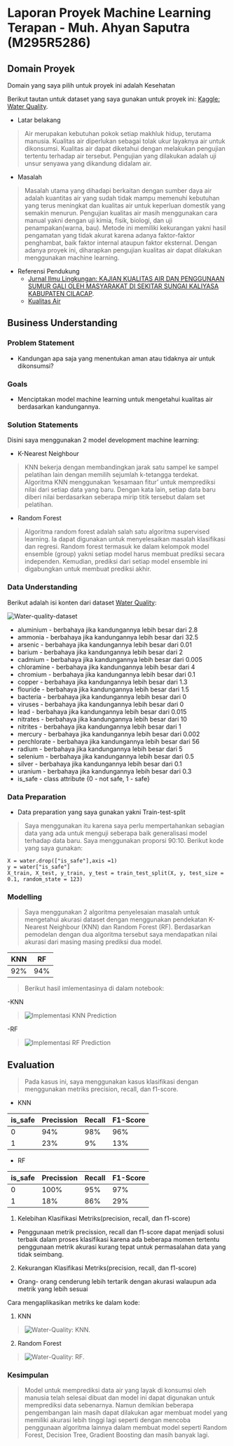 # Laporan Proyek Machine Learning Terapan - Muh. Ahyan Saputra (M295R5286)

## Domain Proyek
Domain yang saya pilih untuk proyek ini adalah Kesehatan

Berikut tautan untuk dataset yang saya gunakan untuk proyek ini: 
[Kaggle: Water Quality](https://www.kaggle.com/mssmartypants/water-quality).

- Latar belakang
> Air merupakan kebutuhan pokok setiap makhluk hidup, terutama manusia. Kualitas air diperlukan sebagai tolak ukur layaknya air untuk dikonsumsi. Kualitas air dapat diketahui dengan melakukan pengujian tertentu terhadap air tersebut. Pengujian yang dilakukan adalah uji unsur senyawa yang dikandung didalam air.

- Masalah
> Masalah utama yang dihadapi berkaitan dengan sumber daya air adalah kuantitas air yang sudah tidak mampu memenuhi kebutuhan yang terus meningkat dan kualitas air untuk keperluan domestik yang semakin menurun. Pengujian kualitas air masih menggunakan cara manual yakni dengan uji kimia, fisik, biologi, dan uji penampakan(warna, bau). Metode ini memiliki kekurangan yakni hasil pengamatan yang tidak akurat karena adanya faktor-faktor penghambat, baik faktor internal ataupun faktor eksternal.
   Dengan adanya proyek ini, diharapkan pengujian kualitas air dapat dilakukan menggunakan machine learning.

- Referensi Pendukung
  * [Jurnal Ilmu Lingkungan: KAJIAN KUALITAS AIR DAN PENGGUNAAN SUMUR GALI OLEH MASYARAKAT DI SEKITAR SUNGAI KALIYASA KABUPATEN CILACAP](http://repository.unpkediri.ac.id/1853/).
  * [Kualitas Air](http://repository.umy.ac.id/bitstream/handle/123456789/4624/7.%20BAB%20III%20Landasan%20Teori.pdf?sequence=7&isAllowed=y)


## Business Understanding
### Problem Statement
- Kandungan apa saja yang menentukan aman atau tidaknya air untuk dikonsumsi?

### Goals
- Menciptakan model machine learning untuk mengetahui kualitas air berdasarkan kandungannya.

### Solution Statements
Disini saya menggunakan 2 model development machine learning:
- K-Nearest Neighbour
> KNN bekerja dengan membandingkan jarak satu sampel ke sampel pelatihan lain dengan memilih sejumlah k-tetangga terdekat. Algoritma KNN menggunakan ‘kesamaan fitur’ untuk memprediksi nilai dari setiap data yang baru. Dengan kata lain, setiap data baru diberi nilai berdasarkan seberapa mirip titik tersebut dalam set pelatihan.

- Random Forest
> Algoritma random forest adalah salah satu algoritma supervised learning. Ia dapat digunakan untuk menyelesaikan masalah klasifikasi dan regresi. Random forest termasuk ke dalam kelompok model ensemble (group) yakni setiap model harus membuat prediksi secara independen. Kemudian, prediksi dari setiap model ensemble ini digabungkan untuk membuat prediksi akhir.

### Data Understanding
Berikut adalah isi konten dari dataset [Water Quality](https://www.kaggle.com/mssmartypants/water-quality):

![Water-quality-dataset](https://raw.githubusercontent.com/ahyansaputra/image-for-water-quality/main/water-quality-download.png)

- aluminium - berbahaya jika kandungannya lebih besar dari 2.8
- ammonia - berbahaya jika kandungannya lebih besar dari 32.5
- arsenic - berbahaya jika kandungannya lebih besar dari 0.01
- barium - berbahaya jika kandungannya lebih besar dari 2
- cadmium - berbahaya jika kandungannya lebih besar dari 0.005
- chloramine - berbahaya jika kandungannya lebih besar dari 4
- chromium - berbahaya jika kandungannya lebih besar dari 0.1
- copper - berbahaya jika kandungannya lebih besar dari 1.3
- flouride - berbahaya jika kandungannya lebih besar dari 1.5
- bacteria - berbahaya jika kandungannya lebih besar dari 0
- viruses - berbahaya jika kandungannya lebih besar dari 0
- lead - berbahaya jika kandungannya lebih besar dari 0.015
- nitrates - berbahaya jika kandungannya lebih besar dari 10
- nitrites - berbahaya jika kandungannya lebih besar dari 1
- mercury - berbahaya jika kandungannya lebih besar dari 0.002
- perchlorate - berbahaya jika kandungannya lebih besar dari 56
- radium - berbahaya jika kandungannya lebih besar dari 5
- selenium - berbahaya jika kandungannya lebih besar dari 0.5
- silver - berbahaya jika kandungannya lebih besar dari 0.1
- uranium - berbahaya jika kandungannya lebih besar dari 0.3
- is_safe - class attribute {0 - not safe, 1 - safe}

### Data Preparation
- Data preparation yang saya gunakan yakni Train-test-split
> Saya menggunakan itu karena saya perlu mempertahankan sebagian data yang ada untuk menguji seberapa baik generalisasi model terhadap data baru.  Saya menggunakan proporsi 90:10.
> Berikut kode yang saya gunakan:

  ```
  X = water.drop(["is_safe"],axis =1)
  y = water["is_safe"]
  X_train, X_test, y_train, y_test = train_test_split(X, y, test_size = 0.1, random_state = 123)
  ```

### Modelling
> Saya menggunakan 2 algoritma penyelesaian masalah untuk mengetahui akurasi dataset dengan menggunakan pendekatan K-Nearest Neighbour (KNN) dan Random Forest (RF). Berdasarkan pemodelan dengan dua algoritma tersebut saya mendapatkan nilai akurasi dari masing masing prediksi dua model.

KNN|RF
---|--
92%|94%

> Berikut hasil imlementasinya di dalam notebook:

-KNN
> ![Implementasi KNN Prediction](https://raw.githubusercontent.com/ahyansaputra/image-for-water-quality/main/KNN-Classification-acc.png)

-RF
> ![Implementasi RF Prediction](https://raw.githubusercontent.com/ahyansaputra/image-for-water-quality/main/RF-Classification-acc.png)

## Evaluation
> Pada kasus ini, saya menggunakan kasus klasifikasi dengan menggunakan metriks precision, recall, dan f1-score.

- KNN

is_safe|Precission|Recall|F1-Score
-------|----------|------|--------
0|94%|98%|96%
1|23%|9%|13%

- RF

is_safe|Precission|Recall|F1-Score
-------|----------|------|--------
0|100%|95%|97%
1|18%|86%|29%


1. Kelebihan Klasifikasi Metriks(precision, recall, dan f1-score)
* Penggunaan metrik precission, recall dan f1-score dapat menjadi solusi terbaik dalam proses klasifikasi karena ada beberapa momen tertentu penggunaan metrik akurasi kurang tepat untuk permasalahan data yang tidak seimbang.

2. Kekurangan Klasifikasi Metriks(precision, recall, dan f1-score)
* Orang- orang cenderung lebih tertarik dengan akurasi walaupun ada metrik yang lebih sesuai

Cara mengaplikasikan metriks ke dalam kode:
1. KNN
> ![Water-Quality: KNN](https://raw.githubusercontent.com/ahyansaputra/image-for-water-quality/main/KNN-Water.png).
2. Random Forest
> ![Water-Quality: RF](https://raw.githubusercontent.com/ahyansaputra/image-for-water-quality/main/RF-Water.png). 


### Kesimpulan
> Model untuk memprediksi data air yang layak di konsumsi oleh manusia telah selesai dibuat dan model ini dapat digunakan untuk memprediksi data sebenarnya. Namun demikian beberapa pengembangan lain masih dapat dilakukan agar membuat model yang memiliki akurasi lebih tinggi lagi seperti dengan mencoba penggunaan algoritma lainnya dalam membuat model seperti Random Forest, Decision Tree, Gradient Boosting dan masih banyak lagi.
